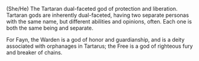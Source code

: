 (She/He) The Tartaran dual-faceted god of protection and liberation. Tartaran gods are inherently dual-faceted, having two separate personas with the same name, but different abilities and opinions, often. Each one is both the same being and separate.

For Fayn, the Warden is a god of honor and guardianship, and is a deity associated with orphanages in Tartarus; the Free is a god of righteous fury and breaker of chains.